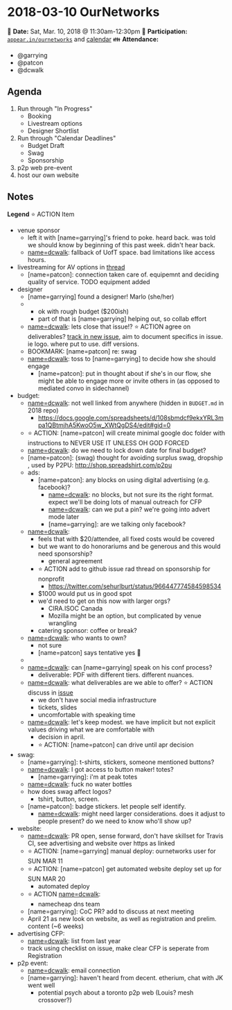 # 2018-03-10 OurNetworks

:date: **Date:** Sat, Mar. 10, 2018 @ 11:30am-12:30pm
:raising_hand: **Participation:** [`appear.in/ournetworks`](https://appear.in/ournetworks) and [calendar](https://calendar.google.com/calendar/embed?src=aers7atolh0uurlfmkoki9kikg%40group.calendar.google.com&ctz=America%2FToronto)
:family: **Attendance:**
- @garrying
- @patcon
- @dcwalk

## Agenda

1. Run through "In Progress"
    - Booking
    - Livestream options
    - Designer Shortlist
1. Run through "Calendar Deadlines"
    - Budget Draft
    - Swag
    - Sponsorship 
1. p2p web pre-event
1. host our own website 

## Notes

**Legend**
:star: ACTION Item

- venue sponsor
    - left it with [name=garrying]'s friend to poke. heard back. was told we should know by beginning of this past week. didn't hear back.
    - [name=dcwalk]: fallback of UofT space. bad limitations like access hours.
- livestreaming for AV options in [thread](https://github.com/ournetworks/2018/issues/26)
    - [name=patcon]: connection taken care of. equipemnt and deciding quality of service. TODO equipment added
- designer
    - [name=garrying] found a designer! Marlo (she/her)
    - [name=dcwalk]: budget?
        - ok with rough budget ($200ish)
        - part of that is [name=garrying] helping out, so collab effort
    - [name=dcwalk]: lets close that issue!? :star: ACTION agree on deliverables? [track in new issue](https://github.com/ournetworks/2018/issues/20), aim to document specifics in issue. ie logo. where put to use. diff versions.
    - BOOKMARK: [name=patcon] re: swag
    - [name=dcwalk]: toss to [name=garrying] to decide how she should engage
        - [name=patcon]: put in thought about if she's in our flow, she might be able to engage more or invite others in (as opposed to mediated convo in sidechannel)
- budget:
    - [name=dcwalk]: not well linked from anywhere (hidden in `BUDGET.md` in 2018 repo)
        - https://docs.google.com/spreadsheets/d/108sbmdcf9ekxYRL3mpa1QBtmjhA5KwoO5w_XWtQgDS4/edit#gid=0
    - :star: ACTION: [name=patcon] will create minimal google doc folder with instructions to NEVER USE IT UNLESS OH GOD FORCED
    - [name=dcwalk]: do we need to lock down date for final budget?
    - [name=patcon]: (swag) thought for avoiding surplus swag, dropship , used by P2PU: http://shop.spreadshirt.com/p2pu
    - ads: 
        - [name=patcon]: any blocks on using digital advertising (e.g. facebook)?
            - [name=dcwalk]: no blocks, but not sure its the right format. expect we'll be doing lots of manual outreach for CFP
            - [name=dcwalk]: can we put a pin? we're going into advert mode later 
            - [name=garrying]: are we talking only facebook? 
    - [name=dcwalk]:
        - feels that with $20/attendee, all fixed costs would be covered
        - but we want to do honorariums and be generous and this would need sponsorship?
            - general agreement
        - :star: ACTION add to github issue rad thread on sponsorship for nonprofit
            - https://twitter.com/sehurlburt/status/966447774584598534
        - $1000 would put us in good spot
        - we'd need to get on this now with larger orgs?
            - CIRA.ISOC Canada
            - Mozilla might be an option, but complicated by venue wrangling
        - catering sponsor: coffee or break?
    - [name=dcwalk]: who wants to own?
        - not sure
        - [name=patcon] says tentative yes :tada:
    - [name=dcwalk]: feels 
    - [name=dcwalk]: can [name=garrying] speak on his conf process?
        - deliverable: PDF with different tiers. different nuances.
    - [name=dcwalk]: what deliverables are we able to offer? :star: ACTION discuss in [issue](https://github.com/ournetworks/2018/issues/23)
        - we don't have social media infrastructure
        - tickets, slides
        - uncomfortable with speaking time
    - [name=dcwalk]: let's keep modest. we have implicit but not explicit values driving what we are comfortable with
        - decision in april.
        - :star: ACTION: [name=patcon] can drive until apr decision
- swag:
    - [name=garrying]: t-shirts, stickers, someone mentioned buttons?
    - [name=dcwalk]: I got access to button maker! totes?
        - [name=garrying]: i'm at peak totes
    - [name=dcwalk]: fuck no water bottles
    - how does swag affect logos?
        - tshirt, button, screen.
    - [name=patcon]: badge stickers. let people self identify.
        - [name=dcwalk]: might need larger considerations. does it adjust to people present? do we need to know who'll show up?
- website:
    - [name=dcwalk]: PR open, sense forward, don't have skillset for Travis CI, see advertising and website over https as linked
    - :star: ACTION: [name=garrying] manual deploy: ournetworks user for SUN MAR 11
    - :star: ACTION: [name=patcon] get automated website deploy set up for SUN MAR 20
        - automated deploy
    - :star: ACTION [name=dcwalk]: 
        - namecheap dns team 
    - [name=garrying]: CoC PR? add to discuss at next meeting
    - April 21 as new look on website, as well as registration and prelim. content (~6 weeks)
- advertising CFP:
    - [name=dcwalk]: list from last year
    - track using checklist on issue, make clear CFP is seperate from Registration
- p2p event:
    - [name=dcwalk]: email connection
    - [name=garrying]: haven't heard from decent. etherium, chat with JK went well
        - potential psych about a toronto p2p web (Louis? mesh crossover?)

